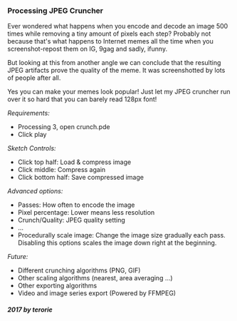 ### Processing JPEG Cruncher

Ever wondered what happens when you encode and decode an image 500 times
while removing a tiny amount of pixels each step?
Probably not because that's what happens to Internet memes all the time
when you screenshot-repost them on IG, 9gag and sadly, ifunny.

But looking at this from another angle we can conclude that
the resulting JPEG artifacts prove the quality of the meme.
It was screenshotted by lots of people after all.

Yes you can make your memes look popular!
Just let my JPEG cruncher run over it so hard that you can barely read 128px font!

*Requirements:*
 - Processing 3, open crunch.pde
 - Click play

*Sketch Controls:*
 - Click top half: Load & compress image
 - Click middle: Compress again
 - Click bottom half: Save compressed image

*Advanced options:*
 - Passes: How often to encode the image
 - Pixel percentage: Lower means less resolution
 - Crunch/Quality: JPEG quality setting
 - …
 - Procedurally scale image: Change the image size gradually each pass.
   Disabling this options scales the image down right at the beginning.

*Future:*
 - Different crunching algorithms (PNG, GIF)
 - Other scaling algorithms (nearest, area averaging …)
 - Other exporting algorithms
 - Video and image series export (Powered by FFMPEG)

##### 2017 by terorie
